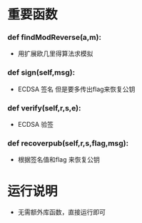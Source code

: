 # 重要函数

### def findModReverse(a,m):

* 用扩展欧几里得算法求模拟

### def sign(self,msg):

* ECDSA 签名 但是要多传出flag来恢复公钥

### def verify(self,r,s,e):

* ECDSA 验签

### def recoverpub(self,r,s,flag,msg):

* 根据签名值和flag 来恢复公钥

# 运行说明

* 无需额外库函数，直接运行即可
